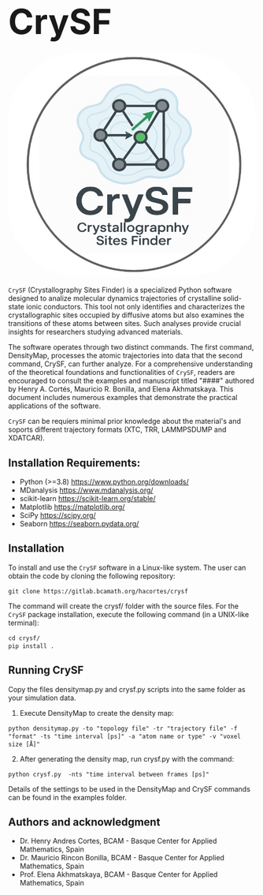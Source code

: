# <span style="font-size: 2.5em;">CrySF</span>

<img src="docs/Icon.png" style="border-radius: 30%;">

`CrySF` (Crystallography Sites Finder) is a specialized Python software designed to analize molecular dynamics trajectories of crystalline solid-state ionic conductors. This tool not only identifies and characterizes the crystallographic sites occupied by diffusive atoms but also examines the transitions of these atoms between sites. Such analyses provide crucial insights for researchers studying advanced materials. 

The software operates through two distinct commands. The first command, DensityMap, processes the atomic trajectories into data that the second command, CrySF, can further analyze. For a comprehensive understanding of the theoretical foundations and functionalities of `CrySF`, readers are encouraged to consult the examples and manuscript titled "####" authored by Henry A. Cortés, Mauricio R. Bonilla, and Elena Akhmatskaya. This document includes numerous examples that demonstrate the practical applications of the software.

`CrySF` can be requiers minimal prior knowledge about the material's and soports different trajectory formats (XTC, TRR, LAMMPSDUMP and XDATCAR).

## Installation Requirements:

- Python (>=3.8) https://www.python.org/downloads/
- MDanalysis https://www.mdanalysis.org/
- scikit-learn https://scikit-learn.org/stable/
- Matplotlib https://matplotlib.org/
- SciPy https://scipy.org/
- Seaborn https://seaborn.pydata.org/ 

## Installation

To install and use the `CrySF` software in a Linux-like system. The user can obtain the code by cloning the following repository:

```
git clone https://gitlab.bcamath.org/hacortes/crysf
```

The command will create the crysf/ folder with the source files. For the `CrySF` package installation, execute the following command (in a UNIX-like terminal):

```
cd crysf/
pip install .
```

## Running CrySF

Copy the files densitymap.py and crysf.py scripts into the same folder as your simulation data.

1. Execute DensityMap to create the density map:

```
python densitymap.py -to "topology file" -tr "trajectory file" -f "format" -ts "time interval [ps]" -a "atom name or type" -v "voxel size [Å]"
```

2. After generating the density map, run crysf.py with the command:

```
python crysf.py  -nts "time interval between frames [ps]"
```
Details of the settings to be used in the DensityMap and CrySF commands can be found in the examples folder.

## Authors and acknowledgment
- Dr. Henry Andres Cortes, BCAM - Basque Center for Applied Mathematics, Spain
- Dr. Mauricio Rincon Bonilla, BCAM - Basque Center for Applied Mathematics, Spain
- Prof. Elena Akhmatskaya, BCAM - Basque Center for Applied Mathematics, Spain
